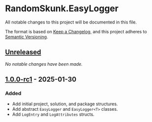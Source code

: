 # RandomSkunk.EasyLogger

All notable changes to this project will be documented in this file.

The format is based on [Keep a Changelog],
and this project adheres to [Semantic Versioning].

## [Unreleased]

*No notable changes have been made.*

## [1.0.0-rc1] - 2025-01-30

### Added

- Add initial project, solution, and package structures.
- Add abstract `EasyLogger` and `EasyLogger<T>` classes.
- Add `LogEntry` and `LogAttributes` structs.

[Keep a Changelog]: https://keepachangelog.com/en/1.1.0/
[Semantic Versioning]: https://semver.org/spec/v2.0.0.html

[Unreleased]: https://github.com/bfriesen/RandomSkunk.EasyLogger/compare/v1.0.0-rc1...HEAD
[1.0.0-rc1]: https://github.com/bfriesen/RandomSkunk.Results/compare/v0.0.0...v1.0.0-rc1
